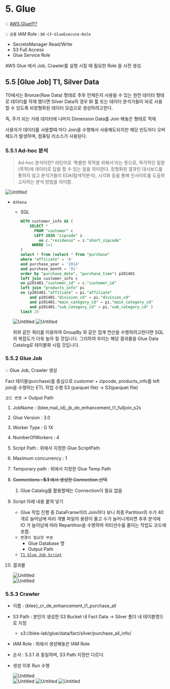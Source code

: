 # 5. Glue

💡 [AWS Glue란?](https://www.notion.so/AWS-Glue-21a4e620cac84c54a1960d5f7d801697?pvs=21)

💡 `공통`
IAM Role : `DE-CF-GlueExecute-Role`
- SecretsManager Read/Write
- S3 Full Access
- Glue Service Role

AWS Glue 에서 Job, Crawler를 실행 시킬 때 필요한 Role 을 사전 생성. 

## 5.5 [Glue Job] T1, Silver Data

T0에서는 Bronze(Raw Data) 형태로 추후 언제든지 사용될 수 있는 원천 데이터 형태로 데이터를 적재 했다면 Silver Data의 경우 BI 툴 또는 데이터 분석가들이 바로 사용할 수 있도록 비정형화된 데이터 모습으로 생성하려고한다.

즉, 주가 되는 거래 데이터에 나머지 Dimension Data를 Join 해놓은 형태로 적재

사용자가 데이터를 사용할때 마다 Join을 수행해서 사용해도되지만 해당 빈도마다 오버헤드가 발생하며, 컴퓨팅 리소스가 사용된다. 

### 5.5.1 Ad-hoc 분석

> Ad-hoc 분석이란?
라틴어로 ‘특별한 목적을 위해서’라는 뜻으로, 즉각적인 질문(목적)에 데이터로 답을 할 수 있는 일을 의미한다. 
정형화된 결과인 대시보드를 통하지 않고 분석가들이 EDA(탐색적분석), 시각화 등을 통해 인사이트를 도출하고자하는 분석 방법을 의미함.
> 

![Untitled]( ../img/Untitled%2047.png)

- `Athena`
    - SQL
        
        ```sql
        WITH customer_info AS (
            SELECT *
              FROM "customer" c
              LEFT JOIN "zipcode" z
                on c."residence" = z."short_zipcode"
             WHERE 1=1
        )
        select * from (select * from "purchase"
        where "affiliate" = 'A'
        and purchase_year = '2014'
        and purchase_month = '01'
        order by "purchase_date", "purchase_time") p201401
        left join customer_info c
        on p201401."customer_id" = c."customer_id"
        left join "products_info" pi
        on (p201401."affiliate" = pi."affiliate"
            and p201401."division_cd" = pi."division_cd" 
            and p201401."main_category_cd" = pi."main_category_cd" 
            and p201401."sub_category_cd" = pi."sub_category_cd" )
        limit 20
        ```
        
    
    ![Untitled]( ../img/Untitled%2048.png)
    ![Untitled]( ../img/Untitled%2049.png)
    
    위와 같은 쿼리를 이용하여 GroupBy 와 같은 집계 연산을 수행하려고한다면 SQL의 복잡도가 더욱 높아 질 것입니다. 그리하여 우리는 해당 결과물을 Glue Data Catalog로 테이블화 시킬 것입니다.
    

### 5.5.2 Glue Job
💡 Glue Job, Crawler 생성

Fact 테이블(purchase)를 중심으로 customer + zipcode, products_info를 left join을 수행하는 ETL 작업 수행
S3 (parquet file) → S3(parquet file)

`코드 변경`
→ Output Path

1. JobName : {blee,mail_id}_jb_de_enhancement_t1_fulljoin_s2s
2. Glue Version : 3.0
3. Worker Type : G 1X
4. NumberOfWorkers : 4
5. Script Path : 위에서 지정한 Glue ScriptPath
6. Maximum concurrency : 1
7. Temporary path : 위에서 지정한 Glue Temp Path 
8. ~~Connections : **5.1** 에서 생성한 Connection 선택~~
    1. Glue Catalog를 활용할때는 Connection이 필요 없음
9. Script 아래 내용 붙여 넣기
    - Glue 작업 진행 중 DataFrame끼리 Join하다 보니 최종 Partition의 수가 40개로 늘어남에 따라 개별 파일의 용량이 줄고 수가 늘어나게되면 추후 분석에 IO 가 늘어남에 따라 Repartition을 수행하여 파티션수를 줄이는 작업도 코드에 포함.
    - `변경이 필요한 부분`
        - Glue Database 명
        - Output Path
    - [`T1 Glue Job Script`](../scripts/jb_de_enhancement_t1_fulljoin_s2s.py)
        
10. 결과물

    ![Untitled]( ../img/Untitled%2050.png)    
    ![Untitled]( ../img/Untitled%2051.png)
        

### 5.5.3 Crawler

- 이름 : {blee}_cr_de_enhancement_t1_purchase_all
- S3 Path : 본인이 생성한 S3 Bucket 내 Fact Data → Silver 폴더 내 테이블명으로 지정
    - s3://blee-lab/glue/data/fact/silver/purchase_all_info/
- IAM Role : 위에서 생성해놓은 IAM Role
- 순서 : 5.3.1 과 동일하며, S3 Path 지정만 다르다.
- 생성 이후 Run 수행

    ![Untitled]( ../img/Untitled%2052.png)    
    ![Untitled]( ../img/Untitled%2053.png)
    ![Untitled]( ../img/Untitled%2054.png)
    ![Untitled]( ../img/Untitled%2055.png)
        
        
